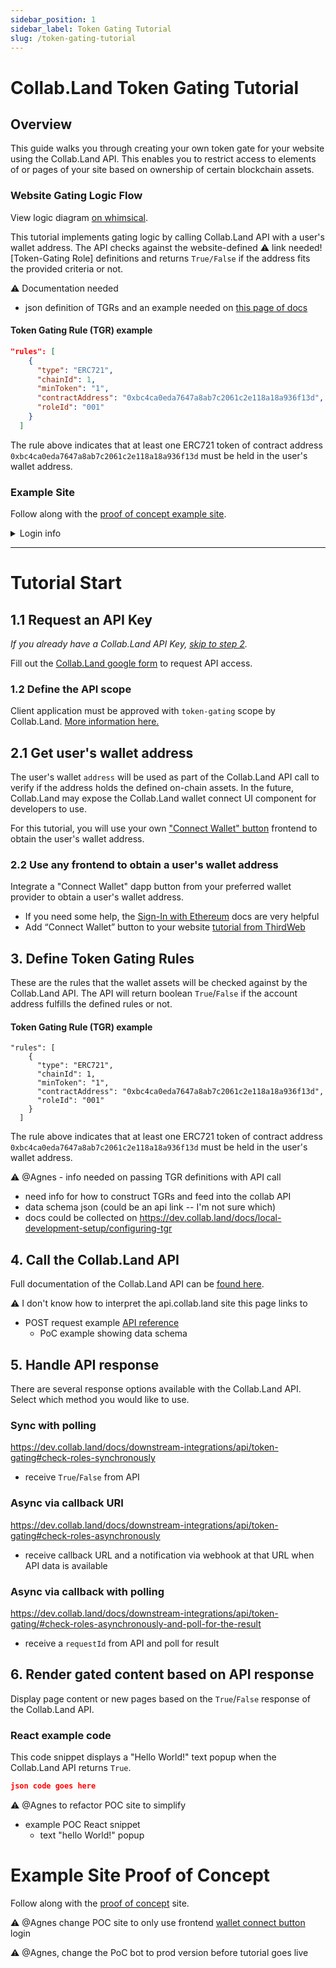 ```yaml
---
sidebar_position: 1
sidebar_label: Token Gating Tutorial
slug: /token-gating-tutorial
---
```


# Collab.Land Token Gating Tutorial
## Overview
This guide walks you through creating your own token gate for your website using the Collab.Land API. This enables you to restrict access to elements of or pages of your site based on ownership of certain blockchain assets.

### Website Gating Logic Flow
View logic diagram [on whimsical](https://whimsical.com/embed/S5jqcu5XzqBrnRtvgrPBj1@2Ux7TurymNLRX4obG1NB).

This tutorial implements gating logic by calling Collab.Land API with a user's wallet address. The API checks against the website-defined ⚠ link needed! [Token-Gating Role] definitions and returns `True/False` if the address fits the provided criteria or not.

⚠ Documentation needed 
- json definition of TGRs and an example needed on [this page of docs](https://dev.collab.land/docs/local-development-setup/configuring-tgr)

#### Token Gating Rule (TGR) example

```json
"rules": [
    {
      "type": "ERC721",
      "chainId": 1,
      "minToken": "1",
      "contractAddress": "0xbc4ca0eda7647a8ab7c2061c2e118a18a936f13d",
      "roleId": "001"
    }
  ]
```
The rule above indicates that at least one ERC721 token of contract address `0xbc4ca0eda7647a8ab7c2061c2e118a18a936f13d` must be held in the user's wallet address.

### Example Site
Follow along with the [proof of concept example site](https://member.collab.land/).
<details> <summary>Login info</summary>

- user `collabland`
- password `slash2048`
</details>

--- 
# Tutorial Start
## 1.1 Request an API Key 
<!--*This guide assumes you have already received an [API account](https://dev.collab.land/docs/downstream-integrations/) from Collab.Land. [Request an API Key here.](https://docs.google.com/forms/d/e/1FAIpQLSfUKGy69dMDz-0MPVfNoPrtvV9ouZNiHqUun5-Z-0XyTOReMg/viewform)*-->
*If you already have a Collab.Land API Key, [skip to step 2](#2.1-Get-user%E2%80%99s-wallet-address).*

Fill out the [Collab.Land google form](https://dev.collab.land/docs/downstream-integrations/#request-api-access) to request API access.
### 1.2 Define the API scope
Client application must be approved with `token-gating` scope by Collab.Land. [More information here.](https://dev.collab.land/docs/downstream-integrations/api/token-gating#authentication)

## 2.1 Get user's wallet address
The user's wallet `address` will be used as part of the Collab.Land API call to verify if the address holds the defined on-chain assets. In the future, Collab.Land may expose the Collab.Land wallet connect UI component for developers to use.

For this tutorial, you will use your own ["Connect Wallet" button](#2.2-Use-any-frontend-to-obtain-a-user%E2%80%99s-wallet-address) frontend to obtain the user's wallet address.

### 2.2 Use any frontend to obtain a user's wallet address
Integrate a "Connect Wallet" dapp button from your preferred wallet provider to obtain a user's wallet address.

- If you need some help, the [Sign-In with Ethereum](https://docs.login.xyz/) docs are very helpful
- Add “Connect Wallet” button to your website [tutorial from ThirdWeb](https://blog.thirdweb.com/guides/add-connectwallet-to-your-website/)


## 3. Define Token Gating Rules
These are the rules that the wallet assets will be checked against by the Collab.Land API. The API will return boolean `True`/`False` if the account address fulfills the defined rules or not.

#### Token Gating Rule (TGR) example

```json!
"rules": [
    {
      "type": "ERC721",
      "chainId": 1,
      "minToken": "1",
      "contractAddress": "0xbc4ca0eda7647a8ab7c2061c2e118a18a936f13d",
      "roleId": "001"
    }
  ]
```
The rule above indicates that  at least one ERC721 token of contract address `0xbc4ca0eda7647a8ab7c2061c2e118a18a936f13d` must be held in the user's wallet address.

⚠ @Agnes - info needed on passing TGR definitions with API call
- need info for how to construct TGRs and feed into the collab API
- data schema json (could be an api link -- I'm not sure which)
- docs could be collected on https://dev.collab.land/docs/local-development-setup/configuring-tgr


## 4. Call the Collab.Land API
Full documentation of the Collab.Land API can be [found here](https://dev.collab.land/docs/downstream-integrations/api/).


⚠ I don't know how to interpret the api.collab.land site this page links to
- POST request example [API reference](https://dev.collab.land/docs/downstream-integrations/api/token-gating#sample-request)
    - PoC example showing data schema


## 5. Handle API response
There are several response options available with the Collab.Land API. Select which method you would like to use.

### Sync with polling
https://dev.collab.land/docs/downstream-integrations/api/token-gating#check-roles-synchronously
- receive `True`/`False` from API 

### Async via callback URI
https://dev.collab.land/docs/downstream-integrations/api/token-gating#check-roles-asynchronously
- receive callback URL and a notification via webhook at that URL when API data is available

### Async via callback with polling
https://dev.collab.land/docs/downstream-integrations/api/token-gating/#check-roles-asynchronously-and-poll-for-the-result
- receive a `requestId` from API and poll for result

## 6. Render gated content based on API response
Display page content or new pages based on the `True`/`False` response of the Collab.Land API.

### React example code
This code snippet displays a "Hello World!" text popup when the Collab.Land API returns `True`.

```json
json code goes here
```

⚠ @Agnes to refactor POC site to simplify
- example POC React snippet 
    - text "hello World!" popup

# Example Site Proof of Concept
Follow along with the [proof of concept](https://member.collab.land/) site.

⚠ @Agnes change POC site to only use frontend [wallet connect button](#22-Use-any-frontend-to-obtain-a-user%E2%80%99s-wallet-address) login

⚠ @Agnes,  change the PoC bot to prod version before tutorial goes live